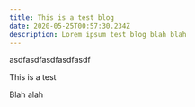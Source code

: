 ```yaml
---
title: This is a test blog
date: 2020-05-25T00:57:30.234Z
description: Lorem ipsum test blog blah blah
---
```

asdfasdfasdfasdfasdf

This is a test 





Blah alah